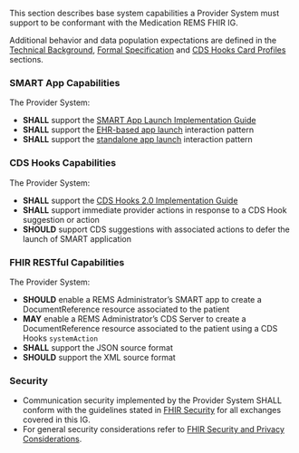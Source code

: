 This section describes base system capabilities a Provider System must support to be conformant with the Medication REMS FHIR IG.

Additional behavior and data population expectations are defined in the [Technical Background](technical-background.html), [Formal Specification](specification.html) and [CDS Hooks Card Profiles](cds-cards.html) sections.

### SMART App Capabilities
The Provider System:
- **SHALL** support the [SMART App Launch Implementation Guide](http://hl7.org/fhir/smart-app-launch/ImplementationGuide/hl7.fhir.uv.smart-app-launch)
- **SHALL** support the [EHR-based app launch](https://hl7.org/fhir/smart-app-launch/app-launch.html#launch-app-ehr-launch) interaction pattern
- **SHALL** support the [standalone app launch](https://hl7.org/fhir/smart-app-launch/app-launch.html#launch-app-standalone-launch) interaction pattern

<p></p>

### CDS Hooks Capabilities

The Provider System:
- **SHALL** support the [CDS Hooks 2.0 Implementation Guide](https://cds-hooks.hl7.org/2.0/)
- **SHALL** support immediate provider actions in response to a CDS Hook suggestion or action
- **SHOULD** support CDS suggestions with associated actions to defer the launch of SMART application

<p></p>

### FHIR RESTful Capabilities

The Provider System:
- **SHOULD** enable a REMS Administrator’s SMART app to create a DocumentReference resource associated to the patient
- **MAY** enable a REMS Administrator’s CDS Server to create a DocumentReference resource associated to the patient using a CDS Hooks `systemAction`
- **SHALL** support the JSON source format
- **SHOULD** support the XML source format

<p></p>

### Security

- Communication security implemented by the Provider System SHALL conform with the guidelines stated in [FHIR Security](https://www.hl7.org/fhir/security.html) for all exchanges covered in this IG.
- For general security considerations refer to [FHIR Security and Privacy Considerations](https://www.hl7.org/fhir/secpriv-module.html). 

<br />

